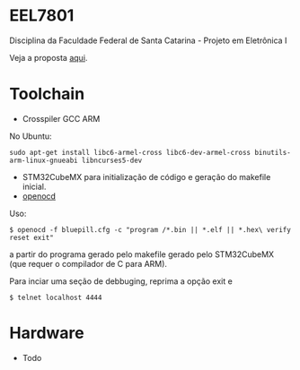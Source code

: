 # EEL7801
Disciplina da Faculdade Federal de Santa Catarina - Projeto em Eletrônica I

Veja a proposta [aqui](tex_src/proposta).

# Toolchain
* Crosspiler GCC ARM

No Ubuntu: 
```
sudo apt-get install libc6-armel-cross libc6-dev-armel-cross binutils-arm-linux-gnueabi libncurses5-dev

```
* STM32CubeMX para initialização de código e geração do makefile inicial.
* [openocd](http://openocd.org/repos/)

Uso:
```
$ openocd -f bluepill.cfg -c "program /*.bin || *.elf || *.hex\ verify reset exit"
```
a partir do programa gerado pelo makefile gerado pelo STM32CubeMX (que requer o compilador de C para ARM).

Para inciar uma seção de debbuging, reprima a opção exit e 

```
$ telnet localhost 4444
```

# Hardware
* Todo

